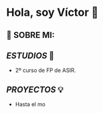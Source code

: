 # Hola, soy Víctor 👋

<!--
**VictorBrin/VictorBrin** is a ✨ _special_ ✨ repository because its `README.md` (this file) appears on your GitHub profile.

Here are some ideas to get you started:
-->

## **👤 SOBRE MI:**

## *ESTUDIOS* 📝
-  2º curso de FP de ASIR.

## *PROYECTOS* 💡
- Hasta el mo

<!--
- 🔭 I’m currently working on ...
- 🌱 I’m currently learning ...
- 👯 I’m looking to collaborate on ...
- 🤔 I’m looking for help with ...
- 💬 Ask me about ...
- 📫 How to reach me: ...
- ⚡ Fun fact: ...
-->
